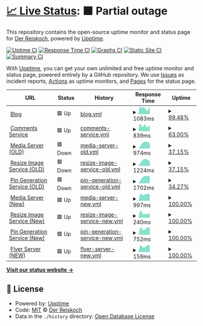 # [📈 Live Status](https://Der-Reiskoch.github.io/upptime): <!--live status--> **🟧 Partial outage**

This repository contains the open-source uptime monitor and status page for [Der Reiskoch](https://der.reisko.ch), powered by [Upptime](https://github.com/upptime/upptime).

[![Uptime CI](https://github.com/Der-Reiskoch/upptime/workflows/Uptime%20CI/badge.svg)](https://github.com/Der-Reiskoch/upptime/actions?query=workflow%3A%22Uptime+CI%22)
[![Response Time CI](https://github.com/Der-Reiskoch/upptime/workflows/Response%20Time%20CI/badge.svg)](https://github.com/Der-Reiskoch/upptime/actions?query=workflow%3A%22Response+Time+CI%22)
[![Graphs CI](https://github.com/Der-Reiskoch/upptime/workflows/Graphs%20CI/badge.svg)](https://github.com/Der-Reiskoch/upptime/actions?query=workflow%3A%22Graphs+CI%22)
[![Static Site CI](https://github.com/Der-Reiskoch/upptime/workflows/Static%20Site%20CI/badge.svg)](https://github.com/Der-Reiskoch/upptime/actions?query=workflow%3A%22Static+Site+CI%22)
[![Summary CI](https://github.com/Der-Reiskoch/upptime/workflows/Summary%20CI/badge.svg)](https://github.com/Der-Reiskoch/upptime/actions?query=workflow%3A%22Summary+CI%22)

With [Upptime](https://upptime.js.org), you can get your own unlimited and free uptime monitor and status page, powered entirely by a GitHub repository. We use [Issues](https://github.com/Der-Reiskoch/upptime/issues) as incident reports, [Actions](https://github.com/Der-Reiskoch/upptime/actions) as uptime monitors, and [Pages](https://Der-Reiskoch.github.io/upptime) for the status page.

<!--start: status pages-->
<!-- This summary is generated by Upptime (https://github.com/upptime/upptime) -->
<!-- Do not edit this manually, your changes will be overwritten -->
<!-- prettier-ignore -->
| URL | Status | History | Response Time | Uptime |
| --- | ------ | ------- | ------------- | ------ |
| <img alt="" src="https://icons.duckduckgo.com/ip3/www.der-reiskoch.de.ico" height="13"> [Blog](https://www.der-reiskoch.de) | 🟩 Up | [blog.yml](https://github.com/Der-Reiskoch/upptime/commits/HEAD/history/blog.yml) | <details><summary><img alt="Response time graph" src="./graphs/blog/response-time-week.png" height="20"> 1083ms</summary><br><a href="https://Der-Reiskoch.github.io/upptime/history/blog"><img alt="Response time 1248" src="https://img.shields.io/endpoint?url=https%3A%2F%2Fraw.githubusercontent.com%2FDer-Reiskoch%2Fupptime%2FHEAD%2Fapi%2Fblog%2Fresponse-time.json"></a><br><a href="https://Der-Reiskoch.github.io/upptime/history/blog"><img alt="24-hour response time 1327" src="https://img.shields.io/endpoint?url=https%3A%2F%2Fraw.githubusercontent.com%2FDer-Reiskoch%2Fupptime%2FHEAD%2Fapi%2Fblog%2Fresponse-time-day.json"></a><br><a href="https://Der-Reiskoch.github.io/upptime/history/blog"><img alt="7-day response time 1083" src="https://img.shields.io/endpoint?url=https%3A%2F%2Fraw.githubusercontent.com%2FDer-Reiskoch%2Fupptime%2FHEAD%2Fapi%2Fblog%2Fresponse-time-week.json"></a><br><a href="https://Der-Reiskoch.github.io/upptime/history/blog"><img alt="30-day response time 1153" src="https://img.shields.io/endpoint?url=https%3A%2F%2Fraw.githubusercontent.com%2FDer-Reiskoch%2Fupptime%2FHEAD%2Fapi%2Fblog%2Fresponse-time-month.json"></a><br><a href="https://Der-Reiskoch.github.io/upptime/history/blog"><img alt="1-year response time 1209" src="https://img.shields.io/endpoint?url=https%3A%2F%2Fraw.githubusercontent.com%2FDer-Reiskoch%2Fupptime%2FHEAD%2Fapi%2Fblog%2Fresponse-time-year.json"></a></details> | <details><summary><a href="https://Der-Reiskoch.github.io/upptime/history/blog">99.48%</a></summary><a href="https://Der-Reiskoch.github.io/upptime/history/blog"><img alt="All-time uptime 99.86%" src="https://img.shields.io/endpoint?url=https%3A%2F%2Fraw.githubusercontent.com%2FDer-Reiskoch%2Fupptime%2FHEAD%2Fapi%2Fblog%2Fuptime.json"></a><br><a href="https://Der-Reiskoch.github.io/upptime/history/blog"><img alt="24-hour uptime 100.00%" src="https://img.shields.io/endpoint?url=https%3A%2F%2Fraw.githubusercontent.com%2FDer-Reiskoch%2Fupptime%2FHEAD%2Fapi%2Fblog%2Fuptime-day.json"></a><br><a href="https://Der-Reiskoch.github.io/upptime/history/blog"><img alt="7-day uptime 99.48%" src="https://img.shields.io/endpoint?url=https%3A%2F%2Fraw.githubusercontent.com%2FDer-Reiskoch%2Fupptime%2FHEAD%2Fapi%2Fblog%2Fuptime-week.json"></a><br><a href="https://Der-Reiskoch.github.io/upptime/history/blog"><img alt="30-day uptime 98.31%" src="https://img.shields.io/endpoint?url=https%3A%2F%2Fraw.githubusercontent.com%2FDer-Reiskoch%2Fupptime%2FHEAD%2Fapi%2Fblog%2Fuptime-month.json"></a><br><a href="https://Der-Reiskoch.github.io/upptime/history/blog"><img alt="1-year uptime 99.79%" src="https://img.shields.io/endpoint?url=https%3A%2F%2Fraw.githubusercontent.com%2FDer-Reiskoch%2Fupptime%2FHEAD%2Fapi%2Fblog%2Fuptime-year.json"></a></details>
| <img alt="" src="https://icons.duckduckgo.com/ip3/kommentare.koch-reis.de.ico" height="13"> [Comments Service](https://kommentare.koch-reis.de/) | 🟩 Up | [comments-service.yml](https://github.com/Der-Reiskoch/upptime/commits/HEAD/history/comments-service.yml) | <details><summary><img alt="Response time graph" src="./graphs/comments-service/response-time-week.png" height="20"> 839ms</summary><br><a href="https://Der-Reiskoch.github.io/upptime/history/comments-service"><img alt="Response time 1139" src="https://img.shields.io/endpoint?url=https%3A%2F%2Fraw.githubusercontent.com%2FDer-Reiskoch%2Fupptime%2FHEAD%2Fapi%2Fcomments-service%2Fresponse-time.json"></a><br><a href="https://Der-Reiskoch.github.io/upptime/history/comments-service"><img alt="24-hour response time 740" src="https://img.shields.io/endpoint?url=https%3A%2F%2Fraw.githubusercontent.com%2FDer-Reiskoch%2Fupptime%2FHEAD%2Fapi%2Fcomments-service%2Fresponse-time-day.json"></a><br><a href="https://Der-Reiskoch.github.io/upptime/history/comments-service"><img alt="7-day response time 839" src="https://img.shields.io/endpoint?url=https%3A%2F%2Fraw.githubusercontent.com%2FDer-Reiskoch%2Fupptime%2FHEAD%2Fapi%2Fcomments-service%2Fresponse-time-week.json"></a><br><a href="https://Der-Reiskoch.github.io/upptime/history/comments-service"><img alt="30-day response time 1631" src="https://img.shields.io/endpoint?url=https%3A%2F%2Fraw.githubusercontent.com%2FDer-Reiskoch%2Fupptime%2FHEAD%2Fapi%2Fcomments-service%2Fresponse-time-month.json"></a><br><a href="https://Der-Reiskoch.github.io/upptime/history/comments-service"><img alt="1-year response time 1167" src="https://img.shields.io/endpoint?url=https%3A%2F%2Fraw.githubusercontent.com%2FDer-Reiskoch%2Fupptime%2FHEAD%2Fapi%2Fcomments-service%2Fresponse-time-year.json"></a></details> | <details><summary><a href="https://Der-Reiskoch.github.io/upptime/history/comments-service">63.00%</a></summary><a href="https://Der-Reiskoch.github.io/upptime/history/comments-service"><img alt="All-time uptime 99.43%" src="https://img.shields.io/endpoint?url=https%3A%2F%2Fraw.githubusercontent.com%2FDer-Reiskoch%2Fupptime%2FHEAD%2Fapi%2Fcomments-service%2Fuptime.json"></a><br><a href="https://Der-Reiskoch.github.io/upptime/history/comments-service"><img alt="24-hour uptime 100.00%" src="https://img.shields.io/endpoint?url=https%3A%2F%2Fraw.githubusercontent.com%2FDer-Reiskoch%2Fupptime%2FHEAD%2Fapi%2Fcomments-service%2Fuptime-day.json"></a><br><a href="https://Der-Reiskoch.github.io/upptime/history/comments-service"><img alt="7-day uptime 63.00%" src="https://img.shields.io/endpoint?url=https%3A%2F%2Fraw.githubusercontent.com%2FDer-Reiskoch%2Fupptime%2FHEAD%2Fapi%2Fcomments-service%2Fuptime-week.json"></a><br><a href="https://Der-Reiskoch.github.io/upptime/history/comments-service"><img alt="30-day uptime 89.92%" src="https://img.shields.io/endpoint?url=https%3A%2F%2Fraw.githubusercontent.com%2FDer-Reiskoch%2Fupptime%2FHEAD%2Fapi%2Fcomments-service%2Fuptime-month.json"></a><br><a href="https://Der-Reiskoch.github.io/upptime/history/comments-service"><img alt="1-year uptime 98.75%" src="https://img.shields.io/endpoint?url=https%3A%2F%2Fraw.githubusercontent.com%2FDer-Reiskoch%2Fupptime%2FHEAD%2Fapi%2Fcomments-service%2Fuptime-year.json"></a></details>
| <img alt="" src="https://icons.duckduckgo.com/ip3/bilder.der-reiskoch.de.ico" height="13"> [Media Server (OLD)](https://bilder.der-reiskoch.de) | 🟥 Down | [media-server-old.yml](https://github.com/Der-Reiskoch/upptime/commits/HEAD/history/media-server-old.yml) | <details><summary><img alt="Response time graph" src="./graphs/media-server-old/response-time-week.png" height="20"> 974ms</summary><br><a href="https://Der-Reiskoch.github.io/upptime/history/media-server-old"><img alt="Response time 974" src="https://img.shields.io/endpoint?url=https%3A%2F%2Fraw.githubusercontent.com%2FDer-Reiskoch%2Fupptime%2FHEAD%2Fapi%2Fmedia-server-old%2Fresponse-time.json"></a><br><a href="https://Der-Reiskoch.github.io/upptime/history/media-server-old"><img alt="24-hour response time 0" src="https://img.shields.io/endpoint?url=https%3A%2F%2Fraw.githubusercontent.com%2FDer-Reiskoch%2Fupptime%2FHEAD%2Fapi%2Fmedia-server-old%2Fresponse-time-day.json"></a><br><a href="https://Der-Reiskoch.github.io/upptime/history/media-server-old"><img alt="7-day response time 974" src="https://img.shields.io/endpoint?url=https%3A%2F%2Fraw.githubusercontent.com%2FDer-Reiskoch%2Fupptime%2FHEAD%2Fapi%2Fmedia-server-old%2Fresponse-time-week.json"></a><br><a href="https://Der-Reiskoch.github.io/upptime/history/media-server-old"><img alt="30-day response time 974" src="https://img.shields.io/endpoint?url=https%3A%2F%2Fraw.githubusercontent.com%2FDer-Reiskoch%2Fupptime%2FHEAD%2Fapi%2Fmedia-server-old%2Fresponse-time-month.json"></a><br><a href="https://Der-Reiskoch.github.io/upptime/history/media-server-old"><img alt="1-year response time 974" src="https://img.shields.io/endpoint?url=https%3A%2F%2Fraw.githubusercontent.com%2FDer-Reiskoch%2Fupptime%2FHEAD%2Fapi%2Fmedia-server-old%2Fresponse-time-year.json"></a></details> | <details><summary><a href="https://Der-Reiskoch.github.io/upptime/history/media-server-old">37.15%</a></summary><a href="https://Der-Reiskoch.github.io/upptime/history/media-server-old"><img alt="All-time uptime 37.15%" src="https://img.shields.io/endpoint?url=https%3A%2F%2Fraw.githubusercontent.com%2FDer-Reiskoch%2Fupptime%2FHEAD%2Fapi%2Fmedia-server-old%2Fuptime.json"></a><br><a href="https://Der-Reiskoch.github.io/upptime/history/media-server-old"><img alt="24-hour uptime 0.00%" src="https://img.shields.io/endpoint?url=https%3A%2F%2Fraw.githubusercontent.com%2FDer-Reiskoch%2Fupptime%2FHEAD%2Fapi%2Fmedia-server-old%2Fuptime-day.json"></a><br><a href="https://Der-Reiskoch.github.io/upptime/history/media-server-old"><img alt="7-day uptime 37.15%" src="https://img.shields.io/endpoint?url=https%3A%2F%2Fraw.githubusercontent.com%2FDer-Reiskoch%2Fupptime%2FHEAD%2Fapi%2Fmedia-server-old%2Fuptime-week.json"></a><br><a href="https://Der-Reiskoch.github.io/upptime/history/media-server-old"><img alt="30-day uptime 37.15%" src="https://img.shields.io/endpoint?url=https%3A%2F%2Fraw.githubusercontent.com%2FDer-Reiskoch%2Fupptime%2FHEAD%2Fapi%2Fmedia-server-old%2Fuptime-month.json"></a><br><a href="https://Der-Reiskoch.github.io/upptime/history/media-server-old"><img alt="1-year uptime 37.15%" src="https://img.shields.io/endpoint?url=https%3A%2F%2Fraw.githubusercontent.com%2FDer-Reiskoch%2Fupptime%2FHEAD%2Fapi%2Fmedia-server-old%2Fuptime-year.json"></a></details>
| <img alt="" src="https://icons.duckduckgo.com/ip3/resize.der-reiskoch.de.ico" height="13"> [Resize Image Service (OLD)](https://resize.der-reiskoch.de/?src=%2fmedia%2f1000%2f1091%2fgefuellte_lotuswurzel.jpg&width=190) | 🟥 Down | [resize-image-service-old.yml](https://github.com/Der-Reiskoch/upptime/commits/HEAD/history/resize-image-service-old.yml) | <details><summary><img alt="Response time graph" src="./graphs/resize-image-service-old/response-time-week.png" height="20"> 1224ms</summary><br><a href="https://Der-Reiskoch.github.io/upptime/history/resize-image-service-old"><img alt="Response time 1224" src="https://img.shields.io/endpoint?url=https%3A%2F%2Fraw.githubusercontent.com%2FDer-Reiskoch%2Fupptime%2FHEAD%2Fapi%2Fresize-image-service-old%2Fresponse-time.json"></a><br><a href="https://Der-Reiskoch.github.io/upptime/history/resize-image-service-old"><img alt="24-hour response time 0" src="https://img.shields.io/endpoint?url=https%3A%2F%2Fraw.githubusercontent.com%2FDer-Reiskoch%2Fupptime%2FHEAD%2Fapi%2Fresize-image-service-old%2Fresponse-time-day.json"></a><br><a href="https://Der-Reiskoch.github.io/upptime/history/resize-image-service-old"><img alt="7-day response time 1224" src="https://img.shields.io/endpoint?url=https%3A%2F%2Fraw.githubusercontent.com%2FDer-Reiskoch%2Fupptime%2FHEAD%2Fapi%2Fresize-image-service-old%2Fresponse-time-week.json"></a><br><a href="https://Der-Reiskoch.github.io/upptime/history/resize-image-service-old"><img alt="30-day response time 1224" src="https://img.shields.io/endpoint?url=https%3A%2F%2Fraw.githubusercontent.com%2FDer-Reiskoch%2Fupptime%2FHEAD%2Fapi%2Fresize-image-service-old%2Fresponse-time-month.json"></a><br><a href="https://Der-Reiskoch.github.io/upptime/history/resize-image-service-old"><img alt="1-year response time 1224" src="https://img.shields.io/endpoint?url=https%3A%2F%2Fraw.githubusercontent.com%2FDer-Reiskoch%2Fupptime%2FHEAD%2Fapi%2Fresize-image-service-old%2Fresponse-time-year.json"></a></details> | <details><summary><a href="https://Der-Reiskoch.github.io/upptime/history/resize-image-service-old">37.15%</a></summary><a href="https://Der-Reiskoch.github.io/upptime/history/resize-image-service-old"><img alt="All-time uptime 37.15%" src="https://img.shields.io/endpoint?url=https%3A%2F%2Fraw.githubusercontent.com%2FDer-Reiskoch%2Fupptime%2FHEAD%2Fapi%2Fresize-image-service-old%2Fuptime.json"></a><br><a href="https://Der-Reiskoch.github.io/upptime/history/resize-image-service-old"><img alt="24-hour uptime 0.00%" src="https://img.shields.io/endpoint?url=https%3A%2F%2Fraw.githubusercontent.com%2FDer-Reiskoch%2Fupptime%2FHEAD%2Fapi%2Fresize-image-service-old%2Fuptime-day.json"></a><br><a href="https://Der-Reiskoch.github.io/upptime/history/resize-image-service-old"><img alt="7-day uptime 37.15%" src="https://img.shields.io/endpoint?url=https%3A%2F%2Fraw.githubusercontent.com%2FDer-Reiskoch%2Fupptime%2FHEAD%2Fapi%2Fresize-image-service-old%2Fuptime-week.json"></a><br><a href="https://Der-Reiskoch.github.io/upptime/history/resize-image-service-old"><img alt="30-day uptime 37.15%" src="https://img.shields.io/endpoint?url=https%3A%2F%2Fraw.githubusercontent.com%2FDer-Reiskoch%2Fupptime%2FHEAD%2Fapi%2Fresize-image-service-old%2Fuptime-month.json"></a><br><a href="https://Der-Reiskoch.github.io/upptime/history/resize-image-service-old"><img alt="1-year uptime 37.15%" src="https://img.shields.io/endpoint?url=https%3A%2F%2Fraw.githubusercontent.com%2FDer-Reiskoch%2Fupptime%2FHEAD%2Fapi%2Fresize-image-service-old%2Fuptime-year.json"></a></details>
| <img alt="" src="https://icons.duckduckgo.com/ip3/pins.der-reiskoch.de.ico" height="13"> [Pin Generation Service (OLD)](https://pins.der-reiskoch.de/v2/?id=1271&title=Gaeng%20Om%20Moo%20aus%20dem%20Isaan) | 🟥 Down | [pin-generation-service-old.yml](https://github.com/Der-Reiskoch/upptime/commits/HEAD/history/pin-generation-service-old.yml) | <details><summary><img alt="Response time graph" src="./graphs/pin-generation-service-old/response-time-week.png" height="20"> 1702ms</summary><br><a href="https://Der-Reiskoch.github.io/upptime/history/pin-generation-service-old"><img alt="Response time 1702" src="https://img.shields.io/endpoint?url=https%3A%2F%2Fraw.githubusercontent.com%2FDer-Reiskoch%2Fupptime%2FHEAD%2Fapi%2Fpin-generation-service-old%2Fresponse-time.json"></a><br><a href="https://Der-Reiskoch.github.io/upptime/history/pin-generation-service-old"><img alt="24-hour response time 0" src="https://img.shields.io/endpoint?url=https%3A%2F%2Fraw.githubusercontent.com%2FDer-Reiskoch%2Fupptime%2FHEAD%2Fapi%2Fpin-generation-service-old%2Fresponse-time-day.json"></a><br><a href="https://Der-Reiskoch.github.io/upptime/history/pin-generation-service-old"><img alt="7-day response time 1702" src="https://img.shields.io/endpoint?url=https%3A%2F%2Fraw.githubusercontent.com%2FDer-Reiskoch%2Fupptime%2FHEAD%2Fapi%2Fpin-generation-service-old%2Fresponse-time-week.json"></a><br><a href="https://Der-Reiskoch.github.io/upptime/history/pin-generation-service-old"><img alt="30-day response time 1702" src="https://img.shields.io/endpoint?url=https%3A%2F%2Fraw.githubusercontent.com%2FDer-Reiskoch%2Fupptime%2FHEAD%2Fapi%2Fpin-generation-service-old%2Fresponse-time-month.json"></a><br><a href="https://Der-Reiskoch.github.io/upptime/history/pin-generation-service-old"><img alt="1-year response time 1702" src="https://img.shields.io/endpoint?url=https%3A%2F%2Fraw.githubusercontent.com%2FDer-Reiskoch%2Fupptime%2FHEAD%2Fapi%2Fpin-generation-service-old%2Fresponse-time-year.json"></a></details> | <details><summary><a href="https://Der-Reiskoch.github.io/upptime/history/pin-generation-service-old">34.27%</a></summary><a href="https://Der-Reiskoch.github.io/upptime/history/pin-generation-service-old"><img alt="All-time uptime 34.27%" src="https://img.shields.io/endpoint?url=https%3A%2F%2Fraw.githubusercontent.com%2FDer-Reiskoch%2Fupptime%2FHEAD%2Fapi%2Fpin-generation-service-old%2Fuptime.json"></a><br><a href="https://Der-Reiskoch.github.io/upptime/history/pin-generation-service-old"><img alt="24-hour uptime 0.00%" src="https://img.shields.io/endpoint?url=https%3A%2F%2Fraw.githubusercontent.com%2FDer-Reiskoch%2Fupptime%2FHEAD%2Fapi%2Fpin-generation-service-old%2Fuptime-day.json"></a><br><a href="https://Der-Reiskoch.github.io/upptime/history/pin-generation-service-old"><img alt="7-day uptime 34.27%" src="https://img.shields.io/endpoint?url=https%3A%2F%2Fraw.githubusercontent.com%2FDer-Reiskoch%2Fupptime%2FHEAD%2Fapi%2Fpin-generation-service-old%2Fuptime-week.json"></a><br><a href="https://Der-Reiskoch.github.io/upptime/history/pin-generation-service-old"><img alt="30-day uptime 34.27%" src="https://img.shields.io/endpoint?url=https%3A%2F%2Fraw.githubusercontent.com%2FDer-Reiskoch%2Fupptime%2FHEAD%2Fapi%2Fpin-generation-service-old%2Fuptime-month.json"></a><br><a href="https://Der-Reiskoch.github.io/upptime/history/pin-generation-service-old"><img alt="1-year uptime 34.27%" src="https://img.shields.io/endpoint?url=https%3A%2F%2Fraw.githubusercontent.com%2FDer-Reiskoch%2Fupptime%2FHEAD%2Fapi%2Fpin-generation-service-old%2Fuptime-year.json"></a></details>
| <img alt="" src="https://icons.duckduckgo.com/ip3/bilder.koch-reis.de.ico" height="13"> [Media Server (New)](https://bilder.koch-reis.de/media/1200/1263/buch_und_block.webp) | 🟩 Up | [media-server-new.yml](https://github.com/Der-Reiskoch/upptime/commits/HEAD/history/media-server-new.yml) | <details><summary><img alt="Response time graph" src="./graphs/media-server-new/response-time-week.png" height="20"> 997ms</summary><br><a href="https://Der-Reiskoch.github.io/upptime/history/media-server-new"><img alt="Response time 997" src="https://img.shields.io/endpoint?url=https%3A%2F%2Fraw.githubusercontent.com%2FDer-Reiskoch%2Fupptime%2FHEAD%2Fapi%2Fmedia-server-new%2Fresponse-time.json"></a><br><a href="https://Der-Reiskoch.github.io/upptime/history/media-server-new"><img alt="24-hour response time 878" src="https://img.shields.io/endpoint?url=https%3A%2F%2Fraw.githubusercontent.com%2FDer-Reiskoch%2Fupptime%2FHEAD%2Fapi%2Fmedia-server-new%2Fresponse-time-day.json"></a><br><a href="https://Der-Reiskoch.github.io/upptime/history/media-server-new"><img alt="7-day response time 997" src="https://img.shields.io/endpoint?url=https%3A%2F%2Fraw.githubusercontent.com%2FDer-Reiskoch%2Fupptime%2FHEAD%2Fapi%2Fmedia-server-new%2Fresponse-time-week.json"></a><br><a href="https://Der-Reiskoch.github.io/upptime/history/media-server-new"><img alt="30-day response time 997" src="https://img.shields.io/endpoint?url=https%3A%2F%2Fraw.githubusercontent.com%2FDer-Reiskoch%2Fupptime%2FHEAD%2Fapi%2Fmedia-server-new%2Fresponse-time-month.json"></a><br><a href="https://Der-Reiskoch.github.io/upptime/history/media-server-new"><img alt="1-year response time 997" src="https://img.shields.io/endpoint?url=https%3A%2F%2Fraw.githubusercontent.com%2FDer-Reiskoch%2Fupptime%2FHEAD%2Fapi%2Fmedia-server-new%2Fresponse-time-year.json"></a></details> | <details><summary><a href="https://Der-Reiskoch.github.io/upptime/history/media-server-new">100.00%</a></summary><a href="https://Der-Reiskoch.github.io/upptime/history/media-server-new"><img alt="All-time uptime 100.00%" src="https://img.shields.io/endpoint?url=https%3A%2F%2Fraw.githubusercontent.com%2FDer-Reiskoch%2Fupptime%2FHEAD%2Fapi%2Fmedia-server-new%2Fuptime.json"></a><br><a href="https://Der-Reiskoch.github.io/upptime/history/media-server-new"><img alt="24-hour uptime 100.00%" src="https://img.shields.io/endpoint?url=https%3A%2F%2Fraw.githubusercontent.com%2FDer-Reiskoch%2Fupptime%2FHEAD%2Fapi%2Fmedia-server-new%2Fuptime-day.json"></a><br><a href="https://Der-Reiskoch.github.io/upptime/history/media-server-new"><img alt="7-day uptime 100.00%" src="https://img.shields.io/endpoint?url=https%3A%2F%2Fraw.githubusercontent.com%2FDer-Reiskoch%2Fupptime%2FHEAD%2Fapi%2Fmedia-server-new%2Fuptime-week.json"></a><br><a href="https://Der-Reiskoch.github.io/upptime/history/media-server-new"><img alt="30-day uptime 100.00%" src="https://img.shields.io/endpoint?url=https%3A%2F%2Fraw.githubusercontent.com%2FDer-Reiskoch%2Fupptime%2FHEAD%2Fapi%2Fmedia-server-new%2Fuptime-month.json"></a><br><a href="https://Der-Reiskoch.github.io/upptime/history/media-server-new"><img alt="1-year uptime 100.00%" src="https://img.shields.io/endpoint?url=https%3A%2F%2Fraw.githubusercontent.com%2FDer-Reiskoch%2Fupptime%2FHEAD%2Fapi%2Fmedia-server-new%2Fuptime-year.json"></a></details>
| <img alt="" src="https://icons.duckduckgo.com/ip3/bilder.koch-reis.de.ico" height="13"> [Resize Image Service (New)](https://bilder.koch-reis.de/resize/v2/?width=190&src=%2fmedia%2f0900%2f0918%2fnuea_pad_phed_prik_thai_on.jpg) | 🟩 Up | [resize-image-service-new.yml](https://github.com/Der-Reiskoch/upptime/commits/HEAD/history/resize-image-service-new.yml) | <details><summary><img alt="Response time graph" src="./graphs/resize-image-service-new/response-time-week.png" height="20"> 240ms</summary><br><a href="https://Der-Reiskoch.github.io/upptime/history/resize-image-service-new"><img alt="Response time 240" src="https://img.shields.io/endpoint?url=https%3A%2F%2Fraw.githubusercontent.com%2FDer-Reiskoch%2Fupptime%2FHEAD%2Fapi%2Fresize-image-service-new%2Fresponse-time.json"></a><br><a href="https://Der-Reiskoch.github.io/upptime/history/resize-image-service-new"><img alt="24-hour response time 234" src="https://img.shields.io/endpoint?url=https%3A%2F%2Fraw.githubusercontent.com%2FDer-Reiskoch%2Fupptime%2FHEAD%2Fapi%2Fresize-image-service-new%2Fresponse-time-day.json"></a><br><a href="https://Der-Reiskoch.github.io/upptime/history/resize-image-service-new"><img alt="7-day response time 240" src="https://img.shields.io/endpoint?url=https%3A%2F%2Fraw.githubusercontent.com%2FDer-Reiskoch%2Fupptime%2FHEAD%2Fapi%2Fresize-image-service-new%2Fresponse-time-week.json"></a><br><a href="https://Der-Reiskoch.github.io/upptime/history/resize-image-service-new"><img alt="30-day response time 240" src="https://img.shields.io/endpoint?url=https%3A%2F%2Fraw.githubusercontent.com%2FDer-Reiskoch%2Fupptime%2FHEAD%2Fapi%2Fresize-image-service-new%2Fresponse-time-month.json"></a><br><a href="https://Der-Reiskoch.github.io/upptime/history/resize-image-service-new"><img alt="1-year response time 240" src="https://img.shields.io/endpoint?url=https%3A%2F%2Fraw.githubusercontent.com%2FDer-Reiskoch%2Fupptime%2FHEAD%2Fapi%2Fresize-image-service-new%2Fresponse-time-year.json"></a></details> | <details><summary><a href="https://Der-Reiskoch.github.io/upptime/history/resize-image-service-new">100.00%</a></summary><a href="https://Der-Reiskoch.github.io/upptime/history/resize-image-service-new"><img alt="All-time uptime 100.00%" src="https://img.shields.io/endpoint?url=https%3A%2F%2Fraw.githubusercontent.com%2FDer-Reiskoch%2Fupptime%2FHEAD%2Fapi%2Fresize-image-service-new%2Fuptime.json"></a><br><a href="https://Der-Reiskoch.github.io/upptime/history/resize-image-service-new"><img alt="24-hour uptime 100.00%" src="https://img.shields.io/endpoint?url=https%3A%2F%2Fraw.githubusercontent.com%2FDer-Reiskoch%2Fupptime%2FHEAD%2Fapi%2Fresize-image-service-new%2Fuptime-day.json"></a><br><a href="https://Der-Reiskoch.github.io/upptime/history/resize-image-service-new"><img alt="7-day uptime 100.00%" src="https://img.shields.io/endpoint?url=https%3A%2F%2Fraw.githubusercontent.com%2FDer-Reiskoch%2Fupptime%2FHEAD%2Fapi%2Fresize-image-service-new%2Fuptime-week.json"></a><br><a href="https://Der-Reiskoch.github.io/upptime/history/resize-image-service-new"><img alt="30-day uptime 100.00%" src="https://img.shields.io/endpoint?url=https%3A%2F%2Fraw.githubusercontent.com%2FDer-Reiskoch%2Fupptime%2FHEAD%2Fapi%2Fresize-image-service-new%2Fuptime-month.json"></a><br><a href="https://Der-Reiskoch.github.io/upptime/history/resize-image-service-new"><img alt="1-year uptime 100.00%" src="https://img.shields.io/endpoint?url=https%3A%2F%2Fraw.githubusercontent.com%2FDer-Reiskoch%2Fupptime%2FHEAD%2Fapi%2Fresize-image-service-new%2Fuptime-year.json"></a></details>
| <img alt="" src="https://icons.duckduckgo.com/ip3/bilder.koch-reis.de.ico" height="13"> [Pin Generation Service (New)](https://bilder.koch-reis.de/pin/v2/?id=1300&title=Thail%C3%A4ndischer%20Salad%20Talee-Sap) | 🟩 Up | [pin-generation-service-new.yml](https://github.com/Der-Reiskoch/upptime/commits/HEAD/history/pin-generation-service-new.yml) | <details><summary><img alt="Response time graph" src="./graphs/pin-generation-service-new/response-time-week.png" height="20"> 752ms</summary><br><a href="https://Der-Reiskoch.github.io/upptime/history/pin-generation-service-new"><img alt="Response time 752" src="https://img.shields.io/endpoint?url=https%3A%2F%2Fraw.githubusercontent.com%2FDer-Reiskoch%2Fupptime%2FHEAD%2Fapi%2Fpin-generation-service-new%2Fresponse-time.json"></a><br><a href="https://Der-Reiskoch.github.io/upptime/history/pin-generation-service-new"><img alt="24-hour response time 806" src="https://img.shields.io/endpoint?url=https%3A%2F%2Fraw.githubusercontent.com%2FDer-Reiskoch%2Fupptime%2FHEAD%2Fapi%2Fpin-generation-service-new%2Fresponse-time-day.json"></a><br><a href="https://Der-Reiskoch.github.io/upptime/history/pin-generation-service-new"><img alt="7-day response time 752" src="https://img.shields.io/endpoint?url=https%3A%2F%2Fraw.githubusercontent.com%2FDer-Reiskoch%2Fupptime%2FHEAD%2Fapi%2Fpin-generation-service-new%2Fresponse-time-week.json"></a><br><a href="https://Der-Reiskoch.github.io/upptime/history/pin-generation-service-new"><img alt="30-day response time 752" src="https://img.shields.io/endpoint?url=https%3A%2F%2Fraw.githubusercontent.com%2FDer-Reiskoch%2Fupptime%2FHEAD%2Fapi%2Fpin-generation-service-new%2Fresponse-time-month.json"></a><br><a href="https://Der-Reiskoch.github.io/upptime/history/pin-generation-service-new"><img alt="1-year response time 752" src="https://img.shields.io/endpoint?url=https%3A%2F%2Fraw.githubusercontent.com%2FDer-Reiskoch%2Fupptime%2FHEAD%2Fapi%2Fpin-generation-service-new%2Fresponse-time-year.json"></a></details> | <details><summary><a href="https://Der-Reiskoch.github.io/upptime/history/pin-generation-service-new">100.00%</a></summary><a href="https://Der-Reiskoch.github.io/upptime/history/pin-generation-service-new"><img alt="All-time uptime 100.00%" src="https://img.shields.io/endpoint?url=https%3A%2F%2Fraw.githubusercontent.com%2FDer-Reiskoch%2Fupptime%2FHEAD%2Fapi%2Fpin-generation-service-new%2Fuptime.json"></a><br><a href="https://Der-Reiskoch.github.io/upptime/history/pin-generation-service-new"><img alt="24-hour uptime 100.00%" src="https://img.shields.io/endpoint?url=https%3A%2F%2Fraw.githubusercontent.com%2FDer-Reiskoch%2Fupptime%2FHEAD%2Fapi%2Fpin-generation-service-new%2Fuptime-day.json"></a><br><a href="https://Der-Reiskoch.github.io/upptime/history/pin-generation-service-new"><img alt="7-day uptime 100.00%" src="https://img.shields.io/endpoint?url=https%3A%2F%2Fraw.githubusercontent.com%2FDer-Reiskoch%2Fupptime%2FHEAD%2Fapi%2Fpin-generation-service-new%2Fuptime-week.json"></a><br><a href="https://Der-Reiskoch.github.io/upptime/history/pin-generation-service-new"><img alt="30-day uptime 100.00%" src="https://img.shields.io/endpoint?url=https%3A%2F%2Fraw.githubusercontent.com%2FDer-Reiskoch%2Fupptime%2FHEAD%2Fapi%2Fpin-generation-service-new%2Fuptime-month.json"></a><br><a href="https://Der-Reiskoch.github.io/upptime/history/pin-generation-service-new"><img alt="1-year uptime 100.00%" src="https://img.shields.io/endpoint?url=https%3A%2F%2Fraw.githubusercontent.com%2FDer-Reiskoch%2Fupptime%2FHEAD%2Fapi%2Fpin-generation-service-new%2Fuptime-year.json"></a></details>
| <img alt="" src="https://icons.duckduckgo.com/ip3/bilder.koch-reis.de.ico" height="13"> [Flyer Server (NEW)](https://bilder.koch-reis.de/flyer/v1/?id=20240414_oberhausen.jpg) | 🟩 Up | [flyer-server-new.yml](https://github.com/Der-Reiskoch/upptime/commits/HEAD/history/flyer-server-new.yml) | <details><summary><img alt="Response time graph" src="./graphs/flyer-server-new/response-time-week.png" height="20"> 159ms</summary><br><a href="https://Der-Reiskoch.github.io/upptime/history/flyer-server-new"><img alt="Response time 159" src="https://img.shields.io/endpoint?url=https%3A%2F%2Fraw.githubusercontent.com%2FDer-Reiskoch%2Fupptime%2FHEAD%2Fapi%2Fflyer-server-new%2Fresponse-time.json"></a><br><a href="https://Der-Reiskoch.github.io/upptime/history/flyer-server-new"><img alt="24-hour response time 169" src="https://img.shields.io/endpoint?url=https%3A%2F%2Fraw.githubusercontent.com%2FDer-Reiskoch%2Fupptime%2FHEAD%2Fapi%2Fflyer-server-new%2Fresponse-time-day.json"></a><br><a href="https://Der-Reiskoch.github.io/upptime/history/flyer-server-new"><img alt="7-day response time 159" src="https://img.shields.io/endpoint?url=https%3A%2F%2Fraw.githubusercontent.com%2FDer-Reiskoch%2Fupptime%2FHEAD%2Fapi%2Fflyer-server-new%2Fresponse-time-week.json"></a><br><a href="https://Der-Reiskoch.github.io/upptime/history/flyer-server-new"><img alt="30-day response time 159" src="https://img.shields.io/endpoint?url=https%3A%2F%2Fraw.githubusercontent.com%2FDer-Reiskoch%2Fupptime%2FHEAD%2Fapi%2Fflyer-server-new%2Fresponse-time-month.json"></a><br><a href="https://Der-Reiskoch.github.io/upptime/history/flyer-server-new"><img alt="1-year response time 159" src="https://img.shields.io/endpoint?url=https%3A%2F%2Fraw.githubusercontent.com%2FDer-Reiskoch%2Fupptime%2FHEAD%2Fapi%2Fflyer-server-new%2Fresponse-time-year.json"></a></details> | <details><summary><a href="https://Der-Reiskoch.github.io/upptime/history/flyer-server-new">100.00%</a></summary><a href="https://Der-Reiskoch.github.io/upptime/history/flyer-server-new"><img alt="All-time uptime 100.00%" src="https://img.shields.io/endpoint?url=https%3A%2F%2Fraw.githubusercontent.com%2FDer-Reiskoch%2Fupptime%2FHEAD%2Fapi%2Fflyer-server-new%2Fuptime.json"></a><br><a href="https://Der-Reiskoch.github.io/upptime/history/flyer-server-new"><img alt="24-hour uptime 100.00%" src="https://img.shields.io/endpoint?url=https%3A%2F%2Fraw.githubusercontent.com%2FDer-Reiskoch%2Fupptime%2FHEAD%2Fapi%2Fflyer-server-new%2Fuptime-day.json"></a><br><a href="https://Der-Reiskoch.github.io/upptime/history/flyer-server-new"><img alt="7-day uptime 100.00%" src="https://img.shields.io/endpoint?url=https%3A%2F%2Fraw.githubusercontent.com%2FDer-Reiskoch%2Fupptime%2FHEAD%2Fapi%2Fflyer-server-new%2Fuptime-week.json"></a><br><a href="https://Der-Reiskoch.github.io/upptime/history/flyer-server-new"><img alt="30-day uptime 100.00%" src="https://img.shields.io/endpoint?url=https%3A%2F%2Fraw.githubusercontent.com%2FDer-Reiskoch%2Fupptime%2FHEAD%2Fapi%2Fflyer-server-new%2Fuptime-month.json"></a><br><a href="https://Der-Reiskoch.github.io/upptime/history/flyer-server-new"><img alt="1-year uptime 100.00%" src="https://img.shields.io/endpoint?url=https%3A%2F%2Fraw.githubusercontent.com%2FDer-Reiskoch%2Fupptime%2FHEAD%2Fapi%2Fflyer-server-new%2Fuptime-year.json"></a></details>

<!--end: status pages-->

[**Visit our status website →**](https://Der-Reiskoch.github.io/upptime)

## 📄 License

- Powered by: [Upptime](https://github.com/upptime/upptime)
- Code: [MIT](./LICENSE) © [Der Reiskoch](https://der.reisko.ch)
- Data in the `./history` directory: [Open Database License](https://opendatacommons.org/licenses/odbl/1-0/)
